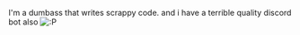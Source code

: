 I'm a dumbass that writes scrappy code. and i have a terrible quality discord bot also
![:P](https://minecraftskinstealer.com/achievement/14/Computers+in+30+years.../What+could+it+be%3F)
